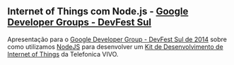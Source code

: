 ## Internet of Things com Node.js - [Google Developer Groups - DevFest Sul](https://developers.google.com/events/4631096929026048/)</a></h3>
Apresentação para o [Google Developer Group - DevFest Sul de 2014](http://devfestsul.com.br) sobre como utilizamos [NodeJS](http://nodejs.org/) para desenvolver um [Kit de Desenvolvimento de Internet of Things](http://iot.telefonicabeta.com/) da Telefonica VIVO.

